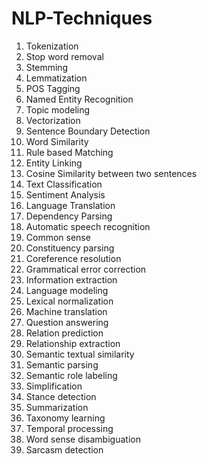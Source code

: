 # NLP-Techniques
 
1. Tokenization
2. Stop word removal
3. Stemming
4. Lemmatization
5. POS Tagging 
6. Named Entity Recognition
7. Topic modeling
8. Vectorization
9. Sentence Boundary Detection
10. Word Similarity
11. Rule based Matching
12. Entity Linking 
13. Cosine Similarity between two sentences
14. Text Classification
15. Sentiment Analysis
16. Language Translation 
17. Dependency Parsing
18. Automatic speech recognition
19. Common sense
20. Constituency parsing
22. Coreference resolution
23. Grammatical error correction
24. Information extraction
25. Language modeling
26. Lexical normalization
27. Machine translation
28. Question answering
29. Relation prediction
30. Relationship extraction
31. Semantic textual similarity
32. Semantic parsing
33. Semantic role labeling
34. Simplification
35. Stance detection
36. Summarization
37. Taxonomy learning
38. Temporal processing
39. Word sense disambiguation
40. Sarcasm detection

